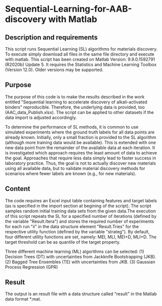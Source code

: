 # Sequential-Learning-for-AAB-discovery with Matlab

## Description and requirements
This script runs Sequential Learning (SL) algorithms for materials discovery. To execute simply download all files in the same file directory and execute with matlab. This script has been created on Matlab Version: 9.9.0.1592791 (R2020b) Update 5. It requires the Statistics and Machine Learning Toolbox (Version 12.0). Older versions may be supported. 

## Purpose
The purpose of this code is to make the results described in the work entitled "Sequential learning to accelerate discovery of alkali-activated binders" reproducible. Therefore, the underlying data is provided, too (AAC_data_Publish.xlsx). The script can be applied to other datasets if the data import is adjusted accordingly. 

To determine the performance of SL methods, it is common to use simulated experiments where the ground truth labels for all data points are already known. Initially, only a small fraction is provided to the SL algorithm (although more training data would be available). This is extended with one new data point from the remainder of the available data at each iteration. It is investigated which approach requires the least amount of data to achieve the goal. Approaches that require less data simply lead to faster success in laboratory practice. Thus, the goal is not to actually discover new materials using all available data, but to validate material discovery methods for scenarios where fewer labels are known (e.g., for new materials).

## Content
The code requires an Excel input table containing features and target labels (as is specified in the import section at begining of the script). The script samples  random initial training data sets from the given data.The execution of this script repeats the SL for a specified number of iterations (defined by the variable "Result.Itera") and stores the required number of experiments for each run "ii" in the data structure element "Result.Tries" for the respective utility function (defined by the variable "strateg"). By default, four different utility functions are set, namely: MEI, MLI, MEI+D, MLI+D. The target threshold can be as quantile of the target property. 

 Three different machine learning (ML) algorithms can be selected: 
(1) Decision Trees (DT) with uncertainties from Jackknife Bootstrapping (JKB).
(2) Bagged Tree Ensembles (TE) with uncertainties from JKB.
(3) Gaussian Process Regression (GPR)

## Result
The output is an result file with a data structure called "result" in the Matlab data format *.mat. 

